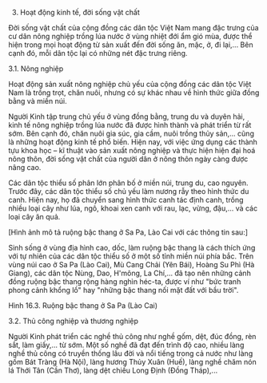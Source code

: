 3. Hoạt động kinh tế, đời sống vật chất

Đời sống vật chất của cộng đồng các dân tộc Việt Nam mang đặc trưng của cư dân nông nghiệp trồng lúa nước ở vùng nhiệt đới ẩm gió mùa, được thể hiện trong mọi hoạt động từ sản xuất đến đời sống ăn, mặc, ở, đi lại,... Bên cạnh đó, mỗi dân tộc lại có những nét đặc trưng riêng.

3.1. Nông nghiệp

Hoạt động sản xuất nông nghiệp chủ yếu của cộng đồng các dân tộc Việt Nam là trồng trọt, chăn nuôi, nhưng có sự khác nhau về hình thức giữa đồng bằng và miền núi.

Người Kinh tập trung chủ yếu ở vùng đồng bằng, trung du và duyên hải, kinh tế nông nghiệp trồng lúa nước đã được hình thành và phát triển từ rất sớm. Bên cạnh đó, chăn nuôi gia súc, gia cầm, nuôi trồng thủy sản,... cũng là những hoạt động kinh tế phổ biến. Hiện nay, với việc ứng dụng các thành tựu khoa học – kĩ thuật vào sản xuất nông nghiệp và thực hiện hiện đại hoá nông thôn, đời sống vật chất của người dân ở nông thôn ngày càng được nâng cao.

Các dân tộc thiểu số phân lớn phân bố ở miền núi, trung du, cao nguyên. Trước đây, các dân tộc thiểu số chủ yếu làm nương rẫy theo hình thức du canh. Hiện nay, họ đã chuyển sang hình thức canh tác định canh, trồng nhiều loại cây như lúa, ngô, khoai xen canh với rau, lạc, vừng, đậu,... và các loại cây ăn quả.

[Hình ảnh mô tả ruộng bậc thang ở Sa Pa, Lào Cai với các thông tin sau:]

Sinh sống ở vùng địa hình cao, dốc, làm ruộng bậc thang là cách thích ứng với tự nhiên của các dân tộc thiểu số ở một số tỉnh miền núi phía bắc. Trên vùng núi cao ở Sa Pa (Lào Cai), Mù Cang Chải (Yên Bái), Hoàng Su Phì (Hà Giang), các dân tộc Nùng, Dao, H'mông, La Chí,... đã tạo nên những cảnh đồng ruộng bậc thang rộng hàng nghìn héc-ta, được ví như "bức tranh phong cảnh khổng lồ" hay "những bậc thang nối mặt đất với bầu trời".

Hình 16.3. Ruộng bậc thang ở Sa Pa (Lào Cai)

3.2. Thủ công nghiệp và thương nghiệp

Người Kinh phát triển các nghề thủ công như nghề gốm, dệt, đúc đồng, rèn sắt, làm giấy,... từ sớm. Một số nghề đã đạt đến trình độ cao, nhiều làng nghề thủ công có truyền thống lâu đời và nổi tiếng trong cả nước như làng gốm Bát Tràng (Hà Nội), làng hương Thủy Xuân (Huế), làng nghề chăm nón lá Thới Tân (Cần Thơ), làng dệt chiếu Long Định (Đồng Tháp),...